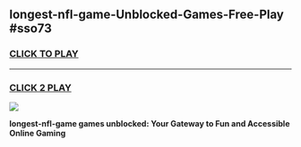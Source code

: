 
## longest-nfl-game-Unblocked-Games-Free-Play #sso73
<h3>
<a href="https://us.freeplayer.one?title=longest-nfl-game&ref=9M">CLICK TO PLAY</a></h3>
<hr>

<h3>
<a href="https://us.freeplayer.one?title=longest-nfl-game&ref=9M">CLICK 2 PLAY</a>
  
</h3>

<a href="https://us.freeplayer.one?title=longest-nfl-game&ref=9M"><img src="https://clearcache.store/games.png"></a>


**longest-nfl-game games unblocked: Your Gateway to Fun and Accessible Online Gaming**
